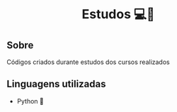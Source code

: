<h1 align="center">
    Estudos 💻📜
</h1>

## Sobre
Códigos criados durante estudos dos cursos realizados

## Linguagens utilizadas

- Python 🐍
